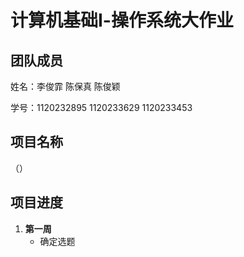 # 计算机基础Ⅰ-操作系统大作业

## 团队成员

姓名：李俊霏 陈保真 陈俊颖

学号：1120232895 1120233629 1120233453

## 项目名称

（）

## 项目进度

1. **第一周**
   - 确定选题
